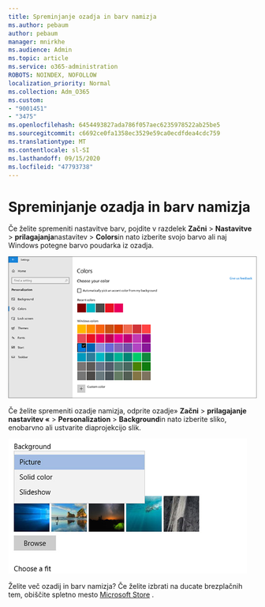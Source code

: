 ```yaml
---
title: Spreminjanje ozadja in barv namizja
ms.author: pebaum
author: pebaum
manager: mnirkhe
ms.audience: Admin
ms.topic: article
ms.service: o365-administration
ROBOTS: NOINDEX, NOFOLLOW
localization_priority: Normal
ms.collection: Adm_O365
ms.custom:
- "9001451"
- "3475"
ms.openlocfilehash: 6454493827ada786f057aec6235978522ab25be5
ms.sourcegitcommit: c6692ce0fa1358ec3529e59ca0ecdfdea4cdc759
ms.translationtype: MT
ms.contentlocale: sl-SI
ms.lasthandoff: 09/15/2020
ms.locfileid: "47793738"
---
```

# <a name="change-your-desktop-background-and-colors"></a>Spreminjanje ozadja in barv namizja

Če želite spremeniti nastavitve barv, pojdite v razdelek **Začni**  >  **Nastavitve**  >  **prilagajanja**nastavitev  >  **Colors**in nato izberite svojo barvo ali naj Windows potegne barvo poudarka iz ozadja.

![Prilagodite barve v sistemu Windows.](media/windows-personalization-colors.png)

Če želite spremeniti ozadje namizja, odprite ozadje» **Začni**  >  **prilagajanje nastavitev «**  >  **Personalization**  >  **Background**in nato izberite sliko, enobarvno ali ustvarite diaprojekcijo slik. 

![Spremenite ozadje namizja sistema Windows.](media/windows-desktop-background.png)

Želite več ozadij in barv namizja? Če želite izbrati na ducate brezplačnih tem, obiščite spletno mesto [Microsoft Store](https://www.microsoft.com/store/collections/windowsthemes) .
